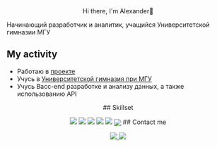 <div id="header" align="center">
<hl>Hi there, I'm Alexander👋</h1>
</div>

Начинающий разработчик и аналитик, учащийся Университетской гимназии МГУ

## My activity
* Работаю в [проекте](https://challenge.school.msu.ru/esg)
* Учусь в [Университетской гимназия при МГУ](https://school.msu.ru/)
* Учусь Bacc-end разработке и анализу данных, а также использованию API

<div id="header" align="center">
## Skillset
</div>
<p align='center'>
  <img src="https://img.shields.io/badge/C-00599C?style=for-the-badge&logo=c&logoColor=white"/>
  <img src="https://img.shields.io/badge/C%2B%2B-00599C?style=for-the-badge&logo=c%2B%2B&logoColor=white"/>
  <img src="https://img.shields.io/badge/Pandas-2C2D72?style=for-the-badge&logo=pandas&logoColor=white"/>
  <img src="https://img.shields.io/badge/Python-FFD43B?style=for-the-badge&logo=python&logoColor=blue"/>
  <img src="https://img.shields.io/badge/fastapi-109989?style=for-the-badge&logo=FASTAPI&logoColor=white"/>
  <img src="https://img.shields.io/badge/VK API-blue

</p>

<div id="header" align="center">
## Contact me
</div>

<p align='center'>
   <a href="https://t.me/aturchk">
       <img src="https://img.shields.io/badge/Telegram-2CA5E0?style=for-the-badge&logo=telegram&logoColor=white"/>
   </a>
  <a href="https://vk.com/agaleev2017">
       <img src="https://img.shields.io/badge/вконтакте-%232E87FB.svg?&style=for-the-badge&logo=vk&logoColor=white"/>
   </a>
<p align='center'>
